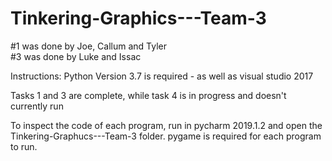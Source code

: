 # Tinkering-Graphics---Team-3

#1 was done by Joe, Callum and Tyler  
#3 was done by Luke and Issac 

Instructions:
Python Version 3.7 is required - as well as visual studio 2017

Tasks 1 and 3 are complete, while task 4 is in progress and doesn't currently run

To inspect the code of each program, run in pycharm 2019.1.2 and open the Tinkering-Graphucs---Team-3 folder.
pygame is required for each program to run.

